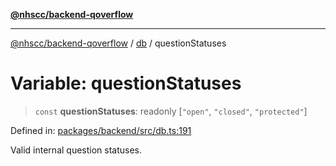 [**@nhscc/backend-qoverflow**](../../README.md)

***

[@nhscc/backend-qoverflow](../../README.md) / [db](../README.md) / questionStatuses

# Variable: questionStatuses

> `const` **questionStatuses**: readonly \[`"open"`, `"closed"`, `"protected"`\]

Defined in: [packages/backend/src/db.ts:191](https://github.com/nhscc/qoverflow.api.hscc.bdpa.org/blob/7f72ded3e1b4a649a6466e0d002164176291fadc/packages/backend/src/db.ts#L191)

Valid internal question statuses.
